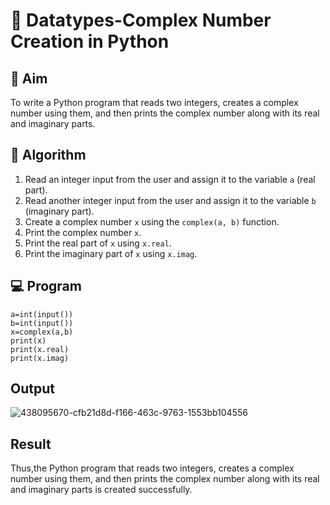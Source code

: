 # 🧮 Datatypes-Complex Number Creation in Python

## 🎯 Aim
To write a Python program that reads two integers, creates a complex number using them, and then prints the complex number along with its real and imaginary parts.

## 🧠 Algorithm
1. Read an integer input from the user and assign it to the variable `a` (real part).
2. Read another integer input from the user and assign it to the variable `b` (imaginary part).
3. Create a complex number `x` using the `complex(a, b)` function.
4. Print the complex number `x`.
5. Print the real part of `x` using `x.real`.
6. Print the imaginary part of `x` using `x.imag`.

## 💻 Program
~~~
a=int(input())
b=int(input())
x=complex(a,b)
print(x)
print(x.real)
print(x.imag)
~~~

## Output
![438095670-cfb21d8d-f166-463c-9763-1553bb104556](https://github.com/user-attachments/assets/1da4ab1d-0d2c-4749-bcc7-93d845aab127)
## Result
Thus,the Python program that reads two integers, creates a complex number using them, and then prints the complex number along with its real and imaginary parts is created successfully.
